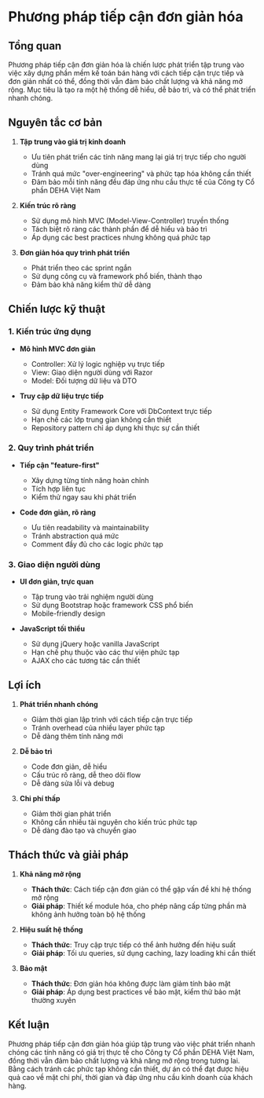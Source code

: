 # Phương pháp tiếp cận đơn giản hóa

## Tổng quan

Phương pháp tiếp cận đơn giản hóa là chiến lược phát triển tập trung vào việc xây dựng phần mềm kế toán bán hàng với cách tiếp cận trực tiếp và đơn giản nhất có thể, đồng thời vẫn đảm bảo chất lượng và khả năng mở rộng. Mục tiêu là tạo ra một hệ thống dễ hiểu, dễ bảo trì, và có thể phát triển nhanh chóng.

## Nguyên tắc cơ bản

1. **Tập trung vào giá trị kinh doanh**

   - Ưu tiên phát triển các tính năng mang lại giá trị trực tiếp cho người dùng
   - Tránh quá mức "over-engineering" và phức tạp hóa không cần thiết
   - Đảm bảo mỗi tính năng đều đáp ứng nhu cầu thực tế của Công ty Cổ phần DEHA Việt Nam

2. **Kiến trúc rõ ràng**

   - Sử dụng mô hình MVC (Model-View-Controller) truyền thống
   - Tách biệt rõ ràng các thành phần để dễ hiểu và bảo trì
   - Áp dụng các best practices nhưng không quá phức tạp

3. **Đơn giản hóa quy trình phát triển**
   - Phát triển theo các sprint ngắn
   - Sử dụng công cụ và framework phổ biến, thành thạo
   - Đảm bảo khả năng kiểm thử dễ dàng

## Chiến lược kỹ thuật

### 1. Kiến trúc ứng dụng

- **Mô hình MVC đơn giản**

  - Controller: Xử lý logic nghiệp vụ trực tiếp
  - View: Giao diện người dùng với Razor
  - Model: Đối tượng dữ liệu và DTO

- **Truy cập dữ liệu trực tiếp**
  - Sử dụng Entity Framework Core với DbContext trực tiếp
  - Hạn chế các lớp trung gian không cần thiết
  - Repository pattern chỉ áp dụng khi thực sự cần thiết

### 2. Quy trình phát triển

- **Tiếp cận "feature-first"**

  - Xây dựng từng tính năng hoàn chỉnh
  - Tích hợp liên tục
  - Kiểm thử ngay sau khi phát triển

- **Code đơn giản, rõ ràng**
  - Ưu tiên readability và maintainability
  - Tránh abstraction quá mức
  - Comment đầy đủ cho các logic phức tạp

### 3. Giao diện người dùng

- **UI đơn giản, trực quan**

  - Tập trung vào trải nghiệm người dùng
  - Sử dụng Bootstrap hoặc framework CSS phổ biến
  - Mobile-friendly design

- **JavaScript tối thiểu**
  - Sử dụng jQuery hoặc vanilla JavaScript
  - Hạn chế phụ thuộc vào các thư viện phức tạp
  - AJAX cho các tương tác cần thiết

## Lợi ích

1. **Phát triển nhanh chóng**

   - Giảm thời gian lập trình với cách tiếp cận trực tiếp
   - Tránh overhead của nhiều layer phức tạp
   - Dễ dàng thêm tính năng mới

2. **Dễ bảo trì**

   - Code đơn giản, dễ hiểu
   - Cấu trúc rõ ràng, dễ theo dõi flow
   - Dễ dàng sửa lỗi và debug

3. **Chi phí thấp**
   - Giảm thời gian phát triển
   - Không cần nhiều tài nguyên cho kiến trúc phức tạp
   - Dễ dàng đào tạo và chuyển giao

## Thách thức và giải pháp

1. **Khả năng mở rộng**

   - **Thách thức**: Cách tiếp cận đơn giản có thể gặp vấn đề khi hệ thống mở rộng
   - **Giải pháp**: Thiết kế module hóa, cho phép nâng cấp từng phần mà không ảnh hưởng toàn bộ hệ thống

2. **Hiệu suất hệ thống**

   - **Thách thức**: Truy cập trực tiếp có thể ảnh hưởng đến hiệu suất
   - **Giải pháp**: Tối ưu queries, sử dụng caching, lazy loading khi cần thiết

3. **Bảo mật**
   - **Thách thức**: Đơn giản hóa không được làm giảm tính bảo mật
   - **Giải pháp**: Áp dụng best practices về bảo mật, kiểm thử bảo mật thường xuyên

## Kết luận

Phương pháp tiếp cận đơn giản hóa giúp tập trung vào việc phát triển nhanh chóng các tính năng có giá trị thực tế cho Công ty Cổ phần DEHA Việt Nam, đồng thời vẫn đảm bảo chất lượng và khả năng mở rộng trong tương lai. Bằng cách tránh các phức tạp không cần thiết, dự án có thể đạt được hiệu quả cao về mặt chi phí, thời gian và đáp ứng nhu cầu kinh doanh của khách hàng.
